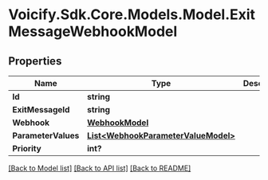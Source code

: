 # Voicify.Sdk.Core.Models.Model.ExitMessageWebhookModel
## Properties

Name | Type | Description | Notes
------------ | ------------- | ------------- | -------------
**Id** | **string** |  | [optional] 
**ExitMessageId** | **string** |  | [optional] 
**Webhook** | [**WebhookModel**](WebhookModel.md) |  | [optional] 
**ParameterValues** | [**List&lt;WebhookParameterValueModel&gt;**](WebhookParameterValueModel.md) |  | [optional] 
**Priority** | **int?** |  | [optional] 

[[Back to Model list]](../README.md#documentation-for-models) [[Back to API list]](../README.md#documentation-for-api-endpoints) [[Back to README]](../README.md)

